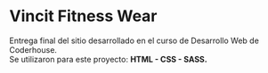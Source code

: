 # Vincit Fitness Wear
Entrega final del sitio desarrollado en el curso de Desarrollo Web de Coderhouse.<br />
Se utilizaron para este proyecto: <b>HTML - CSS - SASS.</b><br />
